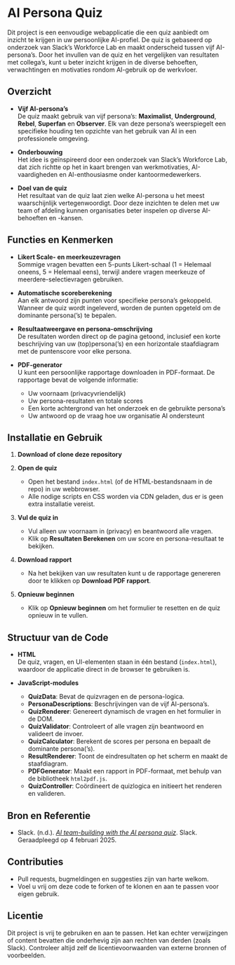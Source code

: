 # AI Persona Quiz

Dit project is een eenvoudige webapplicatie die een quiz aanbiedt om inzicht te krijgen in uw persoonlijke AI-profiel. De quiz is gebaseerd op onderzoek van Slack’s Workforce Lab en maakt onderscheid tussen vijf AI-persona’s. Door het invullen van de quiz en het vergelijken van resultaten met collega’s, kunt u beter inzicht krijgen in de diverse behoeften, verwachtingen en motivaties rondom AI-gebruik op de werkvloer.

## Overzicht

- **Vijf AI-persona’s**  
  De quiz maakt gebruik van vijf persona’s: **Maximalist**, **Underground**, **Rebel**, **Superfan** en **Observer**. Elk van deze persona’s weerspiegelt een specifieke houding ten opzichte van het gebruik van AI in een professionele omgeving.

- **Onderbouwing**  
  Het idee is geïnspireerd door een onderzoek van Slack’s Workforce Lab, dat zich richtte op het in kaart brengen van werkmotivaties, AI-vaardigheden en AI-enthousiasme onder kantoormedewerkers.

- **Doel van de quiz**  
  Het resultaat van de quiz laat zien welke AI-persona u het meest waarschijnlijk vertegenwoordigt. Door deze inzichten te delen met uw team of afdeling kunnen organisaties beter inspelen op diverse AI-behoeften en -kansen.

## Functies en Kenmerken

- **Likert Scale- en meerkeuzevragen**  
  Sommige vragen bevatten een 5-punts Likert-schaal (1 = Helemaal oneens, 5 = Helemaal eens), terwijl andere vragen meerkeuze of meerdere-selectievragen gebruiken.

- **Automatische scoreberekening**  
  Aan elk antwoord zijn punten voor specifieke persona’s gekoppeld. Wanneer de quiz wordt ingeleverd, worden de punten opgeteld om de dominante persona(’s) te bepalen.

- **Resultaatweergave en persona-omschrijving**  
  De resultaten worden direct op de pagina getoond, inclusief een korte beschrijving van uw (top)persona(’s) en een horizontale staafdiagram met de puntenscore voor elke persona.

- **PDF-generator**  
  U kunt een persoonlijke rapportage downloaden in PDF-formaat. De rapportage bevat de volgende informatie:
  - Uw voornaam (privacyvriendelijk)
  - Uw persona-resultaten en totale scores
  - Een korte achtergrond van het onderzoek en de gebruikte persona’s
  - Uw antwoord op de vraag hoe uw organisatie AI ondersteunt

## Installatie en Gebruik

1. **Download of clone deze repository** 
   
2. **Open de quiz**  
   - Open het bestand `index.html` (of de HTML-bestandsnaam in de repo) in uw webbrowser.
   - Alle nodige scripts en CSS worden via CDN geladen, dus er is geen extra installatie vereist.

3. **Vul de quiz in**  
   - Vul alleen uw voornaam in (privacy) en beantwoord alle vragen.
   - Klik op **Resultaten Berekenen** om uw score en persona-resultaat te bekijken.

4. **Download rapport**  
   - Na het bekijken van uw resultaten kunt u de rapportage genereren door te klikken op **Download PDF rapport**.

5. **Opnieuw beginnen**  
   - Klik op **Opnieuw beginnen** om het formulier te resetten en de quiz opnieuw in te vullen.

## Structuur van de Code

- **HTML**  
  De quiz, vragen, en UI-elementen staan in één bestand (`index.html`), waardoor de applicatie direct in de browser te gebruiken is.

- **JavaScript-modules**  
  - **QuizData**: Bevat de quizvragen en de persona-logica.  
  - **PersonaDescriptions**: Beschrijvingen van de vijf AI-persona’s.  
  - **QuizRenderer**: Genereert dynamisch de vragen en het formulier in de DOM.  
  - **QuizValidator**: Controleert of alle vragen zijn beantwoord en valideert de invoer.  
  - **QuizCalculator**: Berekent de scores per persona en bepaalt de dominante persona(’s).  
  - **ResultRenderer**: Toont de eindresultaten op het scherm en maakt de staafdiagram.  
  - **PDFGenerator**: Maakt een rapport in PDF-formaat, met behulp van de bibliotheek `html2pdf.js`.  
  - **QuizController**: Coördineert de quizlogica en initieert het renderen en valideren.

## Bron en Referentie

- Slack. (n.d.). [*AI team-building with the AI persona quiz*](https://slack.com/blog/transformation/ai-team-building-with-the-ai-personas-quiz). Slack. Geraadpleegd op 4 februari 2025.

## Contributies

- Pull requests, bugmeldingen en suggesties zijn van harte welkom.
- Voel u vrij om deze code te forken of te klonen en aan te passen voor eigen gebruik.

## Licentie

Dit project is vrij te gebruiken en aan te passen. Het kan echter verwijzingen of content bevatten die onderhevig zijn aan rechten van derden (zoals Slack). Controleer altijd zelf de licentievoorwaarden van externe bronnen of voorbeelden.  